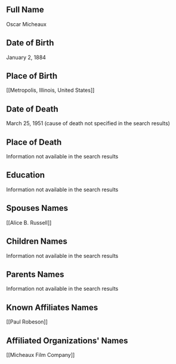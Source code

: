 ## Full Name
Oscar Micheaux

## Date of Birth
January 2, 1884

## Place of Birth
[[Metropolis, Illinois, United States]]

## Date of Death
March 25, 1951 (cause of death not specified in the search results)

## Place of Death
Information not available in the search results

## Education
Information not available in the search results

## Spouses Names
[[Alice B. Russell]]

## Children Names
Information not available in the search results

## Parents Names
Information not available in the search results

## Known Affiliates Names
[[Paul Robeson]]

## Affiliated Organizations' Names
[[Micheaux Film Company]]

